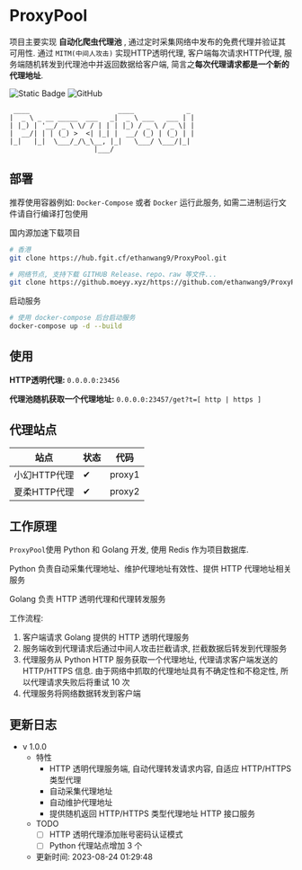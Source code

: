 # ProxyPool

项目主要实现 **自动化爬虫代理池** , 通过定时采集网络中发布的免费代理并验证其可用性.
通过 `MITM(中间人攻击)` 实现HTTP透明代理, 客户端每次请求HTTP代理, 服务端随机转发到代理池中并返回数据给客户端, 简言之**每次代理请求都是一个新的代理地址**.

![Static Badge](https://img.shields.io/badge/version-1.0.0-blue)
![GitHub](https://img.shields.io/github/license/ethanwang9/ProxyPool)


```text
 ____                      ____             _ 
|  _ \ _ __ _____  ___   _|  _ \ ___   ___ | |
| |_) | '__/ _ \ \/ / | | | |_) / _ \ / _ \| |
|  __/| | | (_) >  <| |_| |  __/ (_) | (_) | |
|_|   |_|  \___/_/\_\__, |_|   \___/ \___/|_|
                     |___/
```

## 部署

推荐使用容器例如: `Docker-Compose` 或者 `Docker` 运行此服务, 如需二进制运行文件请自行编译打包使用

国内源加速下载项目
```bash
# 香港
git clone https://hub.fgit.cf/ethanwang9/ProxyPool.git
```

```bash
# 网络节点, 支持下载 GITHUB Release、repo、raw 等文件...
git clone https://github.moeyy.xyz/https://github.com/ethanwang9/ProxyPool.git
```

启动服务

```bash
# 使用 docker-compose 后台启动服务
docker-compose up -d --build
```

## 使用

**HTTP透明代理:** `0.0.0.0:23456`

**代理池随机获取一个代理地址:** `0.0.0.0:23457/get?t=[ http | https ]`

## 代理站点

| 站点       | 状态 | 代码     |
|----------|----|--------|
| 小幻HTTP代理 | ✔  | proxy1 |
| 夏柔HTTP代理 | ✔  | proxy2 |

## 工作原理

`ProxyPool`使用 Python 和 Golang 开发, 使用 Redis 作为项目数据库.

Python 负责自动采集代理地址、维护代理地址有效性、提供 HTTP 代理地址相关服务

Golang 负责 HTTP 透明代理和代理转发服务

工作流程: 
1. 客户端请求 Golang 提供的 HTTP 透明代理服务 
2. 服务端收到代理请求后通过中间人攻击拦截请求, 拦截数据后转发到代理服务
3. 代理服务从 Python HTTP 服务获取一个代理地址, 代理请求客户端发送的 HTTP/HTTPS 信息. 由于网络中抓取的代理地址具有不确定性和不稳定性, 所以代理请求失败后将重试 10 次
4. 代理服务将网络数据转发到客户端

## 更新日志

- v 1.0.0
  - 特性
    - HTTP 透明代理服务端, 自动代理转发请求内容, 自适应 HTTP/HTTPS 类型代理
    - 自动采集代理地址
    - 自动维护代理地址
    - 提供随机返回 HTTP/HTTPS 类型代理地址 HTTP 接口服务
  - TODO
    - [ ] HTTP 透明代理添加账号密码认证模式
    - [ ] Python 代理站点增加 3 个
  - 更新时间: 2023-08-24 01:29:48